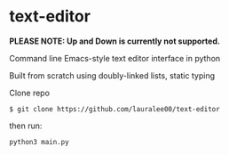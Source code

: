 # text-editor

**PLEASE NOTE: Up and Down is currently not supported.**



Command line Emacs-style text editor interface in python

Built from scratch using doubly-linked lists, static typing

Clone repo 

```
$ git clone https://github.com/lauralee00/text-editor
```

then run:

```
python3 main.py
```
